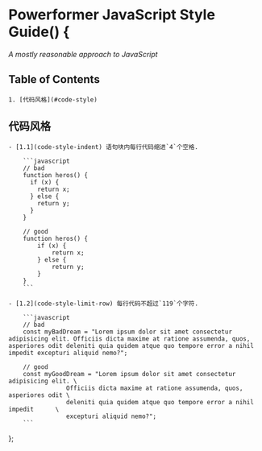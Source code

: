 # Powerformer JavaScript Style Guide() {

*A mostly reasonable approach to JavaScript*

## Table of Contents

    1. [代码风格](#code-style)

## 代码风格

    - [1.1](code-style-indent) 语句块内每行代码缩进`4`个空格.

        ```javascript
        // bad
        function heros() {
          if (x) {
            return x;
          } else {
            return y;
          }
        }

        // good
        function heros() {
            if (x) {
                return x;
            } else {
                return y;
            }
        }
        ```
    
    - [1.2](code-style-limit-row) 每行代码不超过`119`个字符.

        ```javascript
        // bad
        const myBadDream = "Lorem ipsum dolor sit amet consectetur adipisicing elit. Officiis dicta maxime at ratione assumenda, quos, asperiores odit deleniti quia quidem atque quo tempore error a nihil impedit excepturi aliquid nemo?";

        // good
        const myGoodDream = "Lorem ipsum dolor sit amet consectetur adipisicing elit. \
                    Officiis dicta maxime at ratione assumenda, quos, asperiores odit \
                    deleniti quia quidem atque quo tempore error a nihil impedit      \
                    excepturi aliquid nemo?";
        ```
};